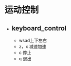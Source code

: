 # 运动控制
<!-- + ## 两轮小车
 转向方式为旋转 -->
+ ## keyboard_control
    * wsad上下左右
    * z，x 减速加速
    * c 停止
    * q 退出

